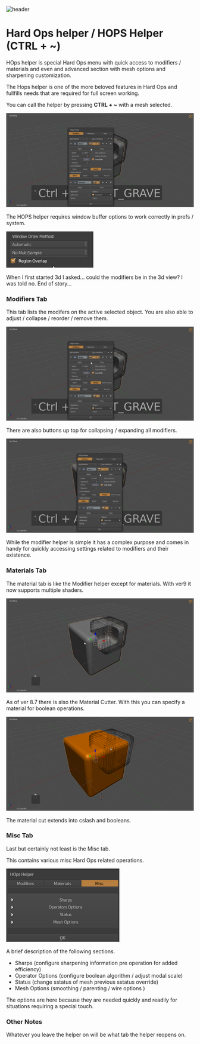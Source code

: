 ![header](img/banner.gif)

# Hard Ops helper / HOPS Helper (CTRL + ~)


HOps helper is special Hard Ops menu with quick access to modifiers / materials and even and advanced section with mesh options and sharpening customization.

The Hops helper is one of the more beloved features in Hard Ops and fullfills needs that are required for full screen working.

You can call the helper by pressing **CTRL + ~** with a mesh selected.

![](img/helper/hh2.gif)

The HOPS helper requires window buffer options to work correctly in prefs / system.

![](img/helper/hh16.png)

When I first started 3d I asked... could the modifiers be in the 3d view? I was told no. End of story...

### Modifiers Tab

This tab lists the modifers on the active selected object. You are also able to adjust / collapse / reorder / remove them.

![](img/helper/hh2.gif)

There are also buttons up top for collapsing / expanding all modifiers.

![](img/helper/hh3.gif)

While the modifier helper is simple it has a complex purpose and comes in handy for quickly accessing settings related to modifiers and their existence.

### Materials Tab

The material tab is like the Modifier helper except for materials. With ver9 it now supports multiple shaders.

![](img/helper/hh4.gif)

As of ver 8.7 there is also the Material Cutter.
With this you can specify a material for boolean operations.

![](img/helper/hh5.gif)

The material cut extends into cslash and booleans.

### Misc Tab

Last but certainly not least is the Misc tab.

This contains various misc Hard Ops related operations.

![](img/helper/hh6.png)

A brief description of the following sections.

- Sharps (configure sharpening information pre operation for added efficiency)
- Operator Options (configure boolean algorithm / adjust modal scale)
- Status  (change sstatus of mesh previous sstatus override)
- Mesh Options (smoothing / parenting / wire options )

The options are here because they are needed quickly and readily for situations requiring a special touch.


### Other Notes

Whatever you leave the helper on will be what tab the helper reopens on.
